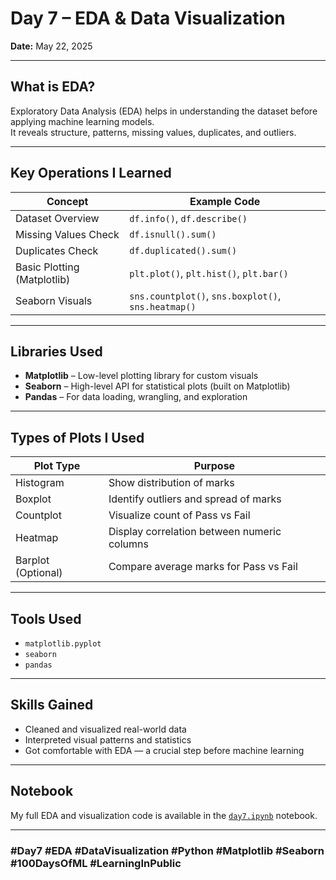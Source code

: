 # Day 7 – EDA & Data Visualization

**Date:** May 22, 2025

---

## What is EDA?

Exploratory Data Analysis (EDA) helps in understanding the dataset before applying machine learning models.  
It reveals structure, patterns, missing values, duplicates, and outliers.

---

## Key Operations I Learned

| Concept                  | Example Code                                         |
|--------------------------|------------------------------------------------------|
| Dataset Overview         | `df.info()`, `df.describe()`                         |
| Missing Values Check     | `df.isnull().sum()`                                  |
| Duplicates Check         | `df.duplicated().sum()`                              |
| Basic Plotting (Matplotlib) | `plt.plot()`, `plt.hist()`, `plt.bar()`           |
| Seaborn Visuals          | `sns.countplot()`, `sns.boxplot()`, `sns.heatmap()`  |

---

## Libraries Used

- **Matplotlib** – Low-level plotting library for custom visuals  
- **Seaborn** – High-level API for statistical plots (built on Matplotlib)  
- **Pandas** – For data loading, wrangling, and exploration

---

## Types of Plots I Used

| Plot Type   | Purpose                                 |
|-------------|-----------------------------------------|
| Histogram   | Show distribution of marks              |
| Boxplot     | Identify outliers and spread of marks   |
| Countplot   | Visualize count of Pass vs Fail         |
| Heatmap     | Display correlation between numeric columns |
| Barplot (Optional) | Compare average marks for Pass vs Fail |

---

## Tools Used

- `matplotlib.pyplot`  
- `seaborn`  
- `pandas`

---

## Skills Gained

- Cleaned and visualized real-world data  
- Interpreted visual patterns and statistics  
- Got comfortable with EDA — a crucial step before machine learning

---

## Notebook

My full EDA and visualization code is available in the [`day7.ipynb`](day7.ipynb) notebook.

---

### #Day7 #EDA #DataVisualization #Python #Matplotlib #Seaborn #100DaysOfML #LearningInPublic

